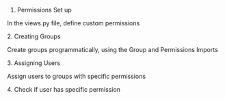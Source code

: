 1. Permissions Set up

In the views.py file, define custom permissions



2\. Creating Groups

Create groups programmatically, using the Group and Permissions Imports



3\. Assigning Users

Assign users to groups with specific permissions



4\. Check if user has specific permission

